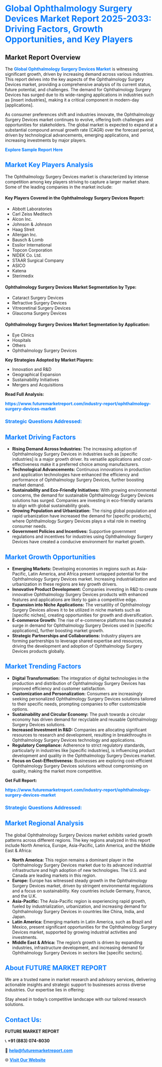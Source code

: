 <h1 style="color: #007BFF;">Global Ophthalmology Surgery Devices Market Report 2025-2033: Driving Factors, Growth Opportunities, and Key Players</h1>

<section id="overview">
<h2>Market Report Overview</h2>
<p>The <a href="https://www.futuremarketreport.com/industry-report/ophthalmology-surgery-devices-market" style="color: #007BFF; text-decoration: none;"><strong>Global Ophthalmology Surgery Devices Market</strong></a> is witnessing significant growth, driven by increasing demand across various industries. This report delves into the key aspects of the Ophthalmology Surgery Devices market, providing a comprehensive analysis of its current status, future potential, and challenges. The demand for Ophthalmology Surgery Devices has surged due to its wide-ranging applications in industries such as [insert industries], making it a critical component in modern-day [applications].</p>
<p>As consumer preferences shift and industries innovate, the Ophthalmology Surgery Devices market continues to evolve, offering both challenges and opportunities for stakeholders. The global market is expected to expand at a substantial compound annual growth rate (CAGR) over the forecast period, driven by technological advancements, emerging applications, and increasing investments by major players.</p>
</section>

<section id="overview">
<p><a href="https://www.futuremarketreport.com/request-sample/reportId=113141" style="color: #007BFF; text-decoration: none;"><strong>Explore Sample Report Here</strong></a></p>
</section>

<section id="key-players">
<h2 style="color: #007BFF;">Market Key Players Analysis</h2>
<p>The Ophthalmology Surgery Devices market is characterized by intense competition among key players striving to capture a larger market share. Some of the leading companies in the market include:</p>
<h4>Key Players Covered in the Ophthalmology Surgery Devices Report:</h4>
<ul><li>Abbott Laboratories</li><li>Carl Zeiss Meditech</li><li>Alcon Inc.</li><li>Johnson &amp; Johnson</li><li>Haag Streit</li><li>Allergan Inc.</li><li>Bausch &amp; Lomb</li><li>Essilor International</li><li>Topcon Corporation</li><li>NIDEK Co. Ltd.</li><li>STAAR Surgical Company</li><li>ASICO</li><li>Katena</li><li>Sterimedix</li></ul>
<h4>Ophthalmology Surgery Devices Market Segmentation by Type:</h4>
<ul><li>Cataract Surgery Devices</li><li>Refractive Surgery Devices</li><li>Vitreoretinal Surgery Devices</li><li>Glaucoma Surgery Devices</li></ul>

<h4>Ophthalmology Surgery Devices Market Segmentation by Application:</h4>
<ul><li>Eye Clinics</li><li>Hospitals</li><li>Others</li><li>Ophthalmology Surgery Devices</li></ul>
<p><strong>Key Strategies Adopted by Market Players:</strong></p>
<ul>
<li>Innovation and R&D</li>
<li>Geographical Expansion</li>
<li>Sustainability Initiatives</li>
<li>Mergers and Acquisitions</li>
</ul>
</section>

<section>
<p><strong>Read Full Analysis: </strong></p><a href="https://www.futuremarketreport.com/industry-report/ophthalmology-surgery-devices-market" style="color: #007BFF; text-decoration: none;"><strong>https://www.futuremarketreport.com/industry-report/ophthalmology-surgery-devices-market</strong></a>
<h3 style="color: #007BFF;">Strategic Questions Addressed:</h3>
</section>

<section id="driving-factors">
<h2 style="color: #007BFF;">Market Driving Factors</h2>
<ul>
<li><strong>Rising Demand Across Industries:</strong> The increasing adoption of Ophthalmology Surgery Devices in industries such as [specific industries] is a major growth driver. Its versatile applications and cost-effectiveness make it a preferred choice among manufacturers.</li>
<li><strong>Technological Advancements:</strong> Continuous innovations in production and application technologies have enhanced the efficiency and performance of Ophthalmology Surgery Devices, further boosting market demand.</li>
<li><strong>Sustainability and Eco-Friendly Initiatives:</strong> With growing environmental concerns, the demand for sustainable Ophthalmology Surgery Devices solutions has surged. Companies are investing in eco-friendly variants to align with global sustainability goals.</li>
<li><strong>Growing Population and Urbanization:</strong> The rising global population and rapid urbanization have increased the demand for [specific products], where Ophthalmology Surgery Devices plays a vital role in meeting consumer needs.</li>
<li><strong>Government Policies and Incentives:</strong> Supportive government regulations and incentives for industries using Ophthalmology Surgery Devices have created a conducive environment for market growth.</li>
</ul>
</section>

<section id="growth-opportunities">
<h2 style="color: #007BFF;">Market Growth Opportunities</h2>
<ul>
<li><strong>Emerging Markets:</strong> Developing economies in regions such as Asia-Pacific, Latin America, and Africa present untapped potential for the Ophthalmology Surgery Devices market. Increasing industrialization and urbanization in these regions are key growth drivers.</li>
<li><strong>Innovative Product Development:</strong> Companies investing in R&D to create innovative Ophthalmology Surgery Devices products with enhanced features and applications are likely to gain a competitive edge.</li>
<li><strong>Expansion into Niche Applications:</strong> The versatility of Ophthalmology Surgery Devices allows it to be utilized in niche markets such as [specific niches], creating opportunities for growth and diversification.</li>
<li><strong>E-commerce Growth:</strong> The rise of e-commerce platforms has created a surge in demand for Ophthalmology Surgery Devices used in [specific applications], further boosting market growth.</li>
<li><strong>Strategic Partnerships and Collaborations:</strong> Industry players are forming partnerships to leverage shared expertise and resources, driving the development and adoption of Ophthalmology Surgery Devices products globally.</li>
</ul>
</section>

<section id="trending-factors">
<h2 style="color: #007BFF;">Market Trending Factors</h2>
<ul>
<li><strong>Digital Transformation:</strong> The integration of digital technologies in the production and distribution of Ophthalmology Surgery Devices has improved efficiency and customer satisfaction.</li>
<li><strong>Customization and Personalization:</strong> Consumers are increasingly seeking personalized Ophthalmology Surgery Devices solutions tailored to their specific needs, prompting companies to offer customizable options.</li>
<li><strong>Sustainability and Circular Economy:</strong> The push towards a circular economy has driven demand for recyclable and reusable Ophthalmology Surgery Devices solutions.</li>
<li><strong>Increased Investment in R&D:</strong> Companies are allocating significant resources to research and development, resulting in breakthroughs in Ophthalmology Surgery Devices technology and applications.</li>
<li><strong>Regulatory Compliance:</strong> Adherence to strict regulatory standards, particularly in industries like [specific industries], is influencing product development and quality in the Ophthalmology Surgery Devices market.</li>
<li><strong>Focus on Cost-Effectiveness:</strong> Businesses are exploring cost-efficient Ophthalmology Surgery Devices solutions without compromising on quality, making the market more competitive.</li>
</ul>
</section>

<section>
<p><strong>Get Full Report: </strong></p><a href="https://www.futuremarketreport.com/industry-report/ophthalmology-surgery-devices-market" style="color: #007BFF; text-decoration: none;"><strong>https://www.futuremarketreport.com/industry-report/ophthalmology-surgery-devices-market</strong></a>
<h3 style="color: #007BFF;">Strategic Questions Addressed:</h3>
</section>


<section id="regional-analysis">
<h2 style="color: #007BFF;">Market Regional Analysis</h2>
<p>The global Ophthalmology Surgery Devices market exhibits varied growth patterns across different regions. The key regions analyzed in this report include North America, Europe, Asia-Pacific, Latin America, and the Middle East & Africa:</p>
<ul>
<li><strong>North America:</strong> This region remains a dominant player in the Ophthalmology Surgery Devices market due to its advanced industrial infrastructure and high adoption of new technologies. The U.S. and Canada are leading markets in this region.</li>
<li><strong>Europe:</strong> Europe has witnessed steady growth in the Ophthalmology Surgery Devices market, driven by stringent environmental regulations and a focus on sustainability. Key countries include Germany, France, and the U.K.</li>
<li><strong>Asia-Pacific:</strong> The Asia-Pacific region is experiencing rapid growth, fueled by industrialization, urbanization, and increasing demand for Ophthalmology Surgery Devices in countries like China, India, and Japan.</li>
<li><strong>Latin America:</strong> Emerging markets in Latin America, such as Brazil and Mexico, present significant opportunities for the Ophthalmology Surgery Devices market, supported by growing industrial activities and investments.</li>
<li><strong>Middle East & Africa:</strong> The region’s growth is driven by expanding industries, infrastructure development, and increasing demand for Ophthalmology Surgery Devices in sectors like [specific sectors].</li>
</ul>
</section>

<footer>
<h2 style="color: #007BFF;">About FUTURE MARKET REPORT</h2>
<p>We are a trusted name in market research and advisory services, delivering actionable insights and strategic support to businesses across diverse industries. Our expertise lies in offering:</p>

<p>Stay ahead in today’s competitive landscape with our tailored research solutions.</p>

<h2 style="color: #007BFF;">Contact Us:</h2>
<p><strong>FUTURE MARKET REPORT</strong></p>
<p>📞 <strong>+91 (883) 074-8030</strong></p>
<p>📧 <strong><a href="mailto:help@futuremarketreport.com" style="color: #007BFF;">help@futuremarketreport.com</a></strong></p>
<p>🌐 <strong><a href="https://www.futuremarketreport.com/" style="color: #007BFF;">Visit Our Website</a></strong></p>
</footer>